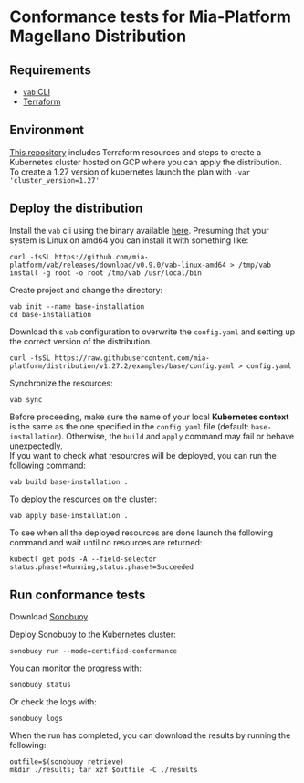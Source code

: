 # Conformance tests for Mia-Platform Magellano Distribution

## Requirements

- [`vab` CLI](https://github.com/mia-platform/vab)
- [Terraform](https://developer.hashicorp.com/terraform/downloads)

## Environment

[This repository](https://github.com/mia-platform/k8s-conformance-cluster) includes Terraform
resources and steps to create a Kubernetes cluster hosted on GCP where you can apply the distribution.  
To create a 1.27 version of kubernetes launch the plan with `-var 'cluster_version=1.27'`

## Deploy the distribution

Install the `vab` cli using the binary available [here](https://github.com/mia-platform/vab/releases/tag/v0.9.0).
Presuming that your system is Linux on amd64 you can install it with something like:

```shell
curl -fsSL https://github.com/mia-platform/vab/releases/download/v0.9.0/vab-linux-amd64 > /tmp/vab
install -g root -o root /tmp/vab /usr/local/bin
````

Create project and change the directory:

```shell
vab init --name base-installation
cd base-installation
```

Download this `vab` configuration to overwrite the `config.yaml` and setting up the correct version of the
distribution.

```shell
curl -fsSL https://raw.githubusercontent.com/mia-platform/distribution/v1.27.2/examples/base/config.yaml > config.yaml
```

Synchronize the resources:

```shell
vab sync
```

Before proceeding, make sure the name of your local **Kubernetes context** is the same as the one specified
in the `config.yaml` file (default: `base-installation`). Otherwise, the `build` and `apply` command
may fail or behave unexpectedly.  
If you want to check what resourcres will be deployed, you can run the following command:

```shell
vab build base-installation .
```

To deploy the resources on the cluster:

```shell
vab apply base-installation .
```

To see when all the deployed resources are done launch the following command and wait until no resources are returned:

```shell
kubectl get pods -A --field-selector status.phase!=Running,status.phase!=Succeeded
```

## Run conformance tests

Download [Sonobuoy](https://github.com/vmware-tanzu/sonobuoy).

Deploy Sonobuoy to the Kubernetes cluster:

```shell
sonobuoy run --mode=certified-conformance
```

You can monitor the progress with:

```shell
sonobuoy status
```

Or check the logs with:

```shell
sonobuoy logs
```

When the run has completed, you can download the results by running the following:

```shell
outfile=$(sonobuoy retrieve)
mkdir ./results; tar xzf $outfile -C ./results
```
